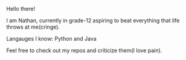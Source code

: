 Hello there!

I am Nathan, currently in grade-12 aspiring to beat everything that life throws at me(cringe).

Langauges I know:
Python and
Java

Feel free to check out my repos and criticize them(I love pain).

